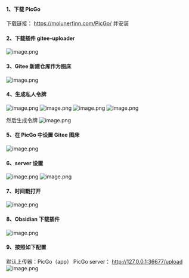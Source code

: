 #### 1、下载 PicGo
下载链接：  https://molunerfinn.com/PicGo/ 
并安装
#### 2、下载插件 gitee-uploader
![image.png](https://gitee.com/BIGDragon962464/my-picture/raw/master/Picture/202308081604084.png)
#### 3、Gitee 新建仓库作为图床
![image.png](https://gitee.com/BIGDragon962464/my-picture/raw/master/Picture/202308081606911.png)
#### 4、生成私人令牌
![image.png](https://gitee.com/BIGDragon962464/my-picture/raw/master/Picture/202308081607398.png)
![image.png](https://gitee.com/BIGDragon962464/my-picture/raw/master/Picture/202308081608086.png)
![image.png](https://gitee.com/BIGDragon962464/my-picture/raw/master/Picture/202308081608250.png)
![image.png](https://gitee.com/BIGDragon962464/my-picture/raw/master/Picture/202308081609384.png)

然后生成令牌
![image.png](https://gitee.com/BIGDragon962464/my-picture/raw/master/Picture/202308081609827.png)
#### 5、在 PicGo 中设置 Gitee 图床
![image.png](https://gitee.com/BIGDragon962464/my-picture/raw/master/Picture/202308081611053.png)
#### 6、server 设置
![image.png](https://gitee.com/BIGDragon962464/my-picture/raw/master/Picture/202308081612886.png)
![image.png](https://gitee.com/BIGDragon962464/my-picture/raw/master/Picture/202308081613683.png)
#### 7、时间戳打开
![image.png](https://gitee.com/BIGDragon962464/my-picture/raw/master/Picture/202308081614118.png)
#### 8、Obsidian 下载插件
![image.png](https://gitee.com/BIGDragon962464/my-picture/raw/master/Picture/202308081615083.png)
#### 9、按照如下配置
默认上传器：PicGo（app）
PicGo server： http://127.0.0.1:36677/upload
![image.png](https://gitee.com/BIGDragon962464/my-picture/raw/master/Picture/202308081615946.png)
